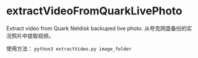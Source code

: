 # extractVideoFromQuarkLivePhoto
Extract video from Quark Netdisk backuped live photo. 从夸克网盘备份的实况照片中提取视频。

使用方法：
```python3 extractVideo.py image_folder```
